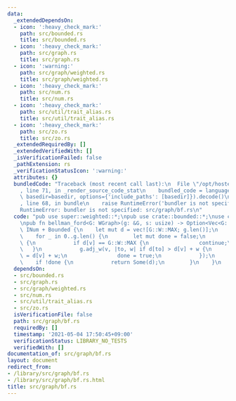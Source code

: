 ```yaml
---
data:
  _extendedDependsOn:
  - icon: ':heavy_check_mark:'
    path: src/bounded.rs
    title: src/bounded.rs
  - icon: ':heavy_check_mark:'
    path: src/graph.rs
    title: src/graph.rs
  - icon: ':warning:'
    path: src/graph/weighted.rs
    title: src/graph/weighted.rs
  - icon: ':heavy_check_mark:'
    path: src/num.rs
    title: src/num.rs
  - icon: ':heavy_check_mark:'
    path: src/util/trait_alias.rs
    title: src/util/trait_alias.rs
  - icon: ':heavy_check_mark:'
    path: src/zo.rs
    title: src/zo.rs
  _extendedRequiredBy: []
  _extendedVerifiedWith: []
  _isVerificationFailed: false
  _pathExtension: rs
  _verificationStatusIcon: ':warning:'
  attributes: {}
  bundledCode: "Traceback (most recent call last):\n  File \"/opt/hostedtoolcache/Python/3.9.5/x64/lib/python3.9/site-packages/onlinejudge_verify/documentation/build.py\"\
    , line 71, in _render_source_code_stat\n    bundled_code = language.bundle(stat.path,\
    \ basedir=basedir, options={'include_paths': [basedir]}).decode()\n  File \"/opt/hostedtoolcache/Python/3.9.5/x64/lib/python3.9/site-packages/onlinejudge_verify/languages/user_defined.py\"\
    , line 68, in bundle\n    raise RuntimeError('bundler is not specified: {}'.format(path.as_posix()))\n\
    RuntimeError: bundler is not specified: src/graph/bf.rs\n"
  code: "pub use super::weighted::*;\npub use crate::bounded::*;\nuse crate::num::*;\n\
    \npub fn bellman_ford<G: WGraph>(g: &G, s: usize) -> Option<Vec<G::W>> where G::W:\
    \ INum + Bounded {\n    let mut d = vec![G::W::MAX; g.len()];\n    d[s] = G::W::ZERO;\n\
    \    for _ in 0..g.len() {\n        let mut done = false;\n        for v in 0..g.len()\
    \ {\n            if d[v] == G::W::MAX {\n                continue;\n         \
    \   }\n            g.adj_w(v, |to, w| if d[to] > d[v] + w {\n                d[to]\
    \ = d[v] + w;\n                done = true;\n            });\n        }\n    \
    \    if !done {\n            return Some(d);\n        }\n    }\n    None\n}\n"
  dependsOn:
  - src/bounded.rs
  - src/graph.rs
  - src/graph/weighted.rs
  - src/num.rs
  - src/util/trait_alias.rs
  - src/zo.rs
  isVerificationFile: false
  path: src/graph/bf.rs
  requiredBy: []
  timestamp: '2021-05-04 17:50:45+09:00'
  verificationStatus: LIBRARY_NO_TESTS
  verifiedWith: []
documentation_of: src/graph/bf.rs
layout: document
redirect_from:
- /library/src/graph/bf.rs
- /library/src/graph/bf.rs.html
title: src/graph/bf.rs
---
```

